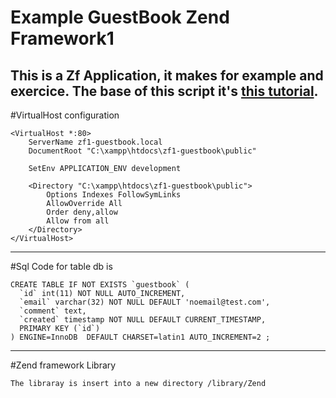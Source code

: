 # Example GuestBook Zend Framework1

This is a Zf Application, it makes for example and exercice.
The base of this script it's [this tutorial](http://framework.zend.com/manual/en/learning.quickstart.create-model.html).
-------------
#VirtualHost configuration
```
<VirtualHost *:80>
    ServerName zf1-guestbook.local
    DocumentRoot "C:\xampp\htdocs\zf1-guestbook\public"

    SetEnv APPLICATION_ENV development

    <Directory "C:\xampp\htdocs\zf1-guestbook\public">
        Options Indexes FollowSymLinks
        AllowOverride All
        Order deny,allow
        Allow from all
    </Directory> 
</VirtualHost>
```
-------------

#Sql Code for table db is
```
CREATE TABLE IF NOT EXISTS `guestbook` (
  `id` int(11) NOT NULL AUTO_INCREMENT,
  `email` varchar(32) NOT NULL DEFAULT 'noemail@test.com',
  `comment` text,
  `created` timestamp NOT NULL DEFAULT CURRENT_TIMESTAMP,
  PRIMARY KEY (`id`)
) ENGINE=InnoDB  DEFAULT CHARSET=latin1 AUTO_INCREMENT=2 ;
```
-------------
#Zend framework Library
```
The libraray is insert into a new directory /library/Zend
```